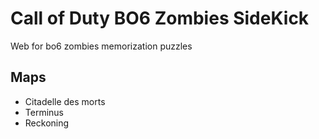 # Call of Duty BO6 Zombies SideKick

Web for bo6 zombies memorization puzzles

## Maps
- Citadelle des morts
- Terminus
- Reckoning